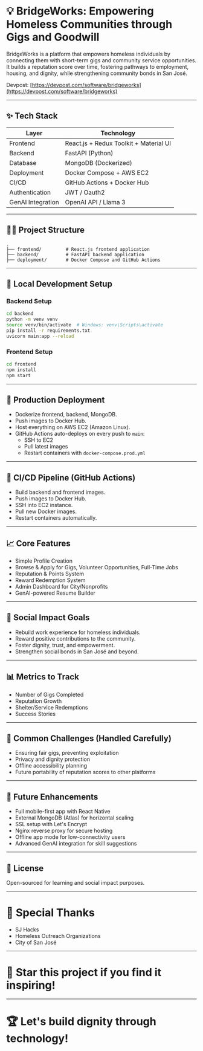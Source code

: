 # 💡 BridgeWorks: Empowering Homeless Communities through Gigs and Goodwill

BridgeWorks is a platform that empowers homeless individuals by connecting them with short-term gigs and community service opportunities. It builds a reputation score over time, fostering pathways to employment, housing, and dignity, while strengthening community bonds in San José.

Devpost: [https://devpost.com/software/bridgeworks](https://devpost.com/software/bridgeworks)

---

## ✨ Tech Stack

| Layer             | Technology                             |
| ----------------- | -------------------------------------- |
| Frontend          | React.js + Redux Toolkit + Material UI |
| Backend           | FastAPI (Python)                       |
| Database          | MongoDB (Dockerized)                   |
| Deployment        | Docker Compose + AWS EC2               |
| CI/CD             | GitHub Actions + Docker Hub            |
| Authentication    | JWT / Oauth2                           |
| GenAI Integration | OpenAI API / Llama 3                   |

---

## 👩‍💻 Project Structure

```
.
├── frontend/         # React.js frontend application
├── backend/          # FastAPI backend application
├── deployment/       # Docker Compose and GitHub Actions
```

---

## 🔧 Local Development Setup

### Backend Setup

```bash
cd backend
python -m venv venv
source venv/bin/activate  # Windows: venv\Scripts\activate
pip install -r requirements.txt
uvicorn main:app --reload
```

### Frontend Setup

```bash
cd frontend
npm install
npm start
```

---

## 🚀 Production Deployment

- Dockerize frontend, backend, MongoDB.
- Push images to Docker Hub.
- Host everything on AWS EC2 (Amazon Linux).
- GitHub Actions auto-deploys on every push to `main`:
  - SSH to EC2
  - Pull latest images
  - Restart containers with `docker-compose.prod.yml`

---

## 🔄 CI/CD Pipeline (GitHub Actions)

- Build backend and frontend images.
- Push images to Docker Hub.
- SSH into EC2 instance.
- Pull new Docker images.
- Restart containers automatically.

---

## 📈 Core Features

- Simple Profile Creation
- Browse & Apply for Gigs, Volunteer Opportunities, Full-Time Jobs
- Reputation & Points System
- Reward Redemption System
- Admin Dashboard for City/Nonprofits
- GenAI-powered Resume Builder

---

## 🔬 Social Impact Goals

- Rebuild work experience for homeless individuals.
- Reward positive contributions to the community.
- Foster dignity, trust, and empowerment.
- Strengthen social bonds in San José and beyond.

---

## 📊 Metrics to Track

- Number of Gigs Completed
- Reputation Growth
- Shelter/Service Redemptions
- Success Stories

---

## 🚫 Common Challenges (Handled Carefully)

- Ensuring fair gigs, preventing exploitation
- Privacy and dignity protection
- Offline accessibility planning
- Future portability of reputation scores to other platforms

---

## 📅 Future Enhancements

- Full mobile-first app with React Native
- External MongoDB (Atlas) for horizontal scaling
- SSL setup with Let's Encrypt
- Nginx reverse proxy for secure hosting
- Offline app mode for low-connectivity users
- Advanced GenAI integration for skill suggestions

---

## 📄 License

Open-sourced for learning and social impact purposes.

---

# 🌟 Special Thanks

- SJ Hacks
- Homeless Outreach Organizations
- City of San José

---

# 🌟 Star this project if you find it inspiring!



---

# 🏆 Let's build dignity through technology!

